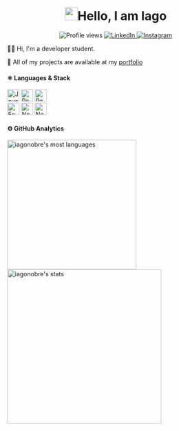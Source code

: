 <h1 align="center"><img src="https://raw.githubusercontent.com/kaueMarques/kaueMarques/master/hi.gif" width="30px">Hello, I am Iago</h1>

<p align="center">
 <img src="https://komarev.com/ghpvc/?username=iagonobre&color=6b3b8b&style=flat-square" alt="Profile views" />
 <a href="https://www.linkedin.com/in/iago-nobre-41b26b1b1/">
  <img alt="LinkedIn" src="https://img.shields.io/badge/-IagoNobre-6b3b8b?style=flat-square&logo=Linkedin&logoColor=white&link=https://www.linkedin.com/in/iago-nobre-41b26b1b1/"/>
 </a>
 <a href="https://www.instagram.com/iagonobre.dev/">
  <img alt="Instagram" src="https://img.shields.io/badge/-@iagonobre.dev-6b3b8b?style=flat-square&logo=Instagram&logoColor=white&link=https://www.instagram.com/iagonobre.dev/" />
 </a>
</p>


👨‍💻 Hi, I'm a developer student.
  
🚀 All of my projects are available at my [portfolio](google.com)
</b></h4>


<div align="left">  
<h4><b>⚛️ Languages & Stack</b></h4>
<img height="28" src="https://img.shields.io/badge/javascript-6b3b8b.svg?style=for-the-badge&logo=javascript&logoColor=%23F7DF1E" alt="JavaScript">
<img height="28" src="https://img.shields.io/badge/react-6b3b8b.svg?style=for-the-badge&logo=react&logoColor=%2361DAFB" alt="ReactJS">
<img height="28" src="https://img.shields.io/badge/react_native-6b3b8b.svg?style=for-the-badge&logo=react&logoColor=%2361DAFB" alt="React Native">
 
<br>
 
<img height="28" src="https://img.shields.io/badge/expo-6b3b8b?style=for-the-badge&logo=expo&logoColor=#D04A37" alt="Expo">
<img height="28" src="https://img.shields.io/badge/node.js-6b3b8b?style=for-the-badge&logo=node.js&logoColor=white" alt="NodeJS">
<img height="28" src="https://img.shields.io/badge/Next-6b3b8b?style=for-the-badge&logo=next.js&logoColor=white" alt="NextJS">
  
<br>

<h4><b>⚙️ GitHub Analytics</b></h4>
  
<p align="left">
<img width="300em" src="https://github-readme-stats.vercel.app/api/top-langs/?username=iagonobre&layout=compact&theme=jolly" alt="iagonobre's most languages"/>
<img width="358em" src="https://github-readme-stats.vercel.app/api?username=iagonobre&show_icons=true&theme=jolly" alt="iagonobre's stats"/>
</p>

<br><br>
